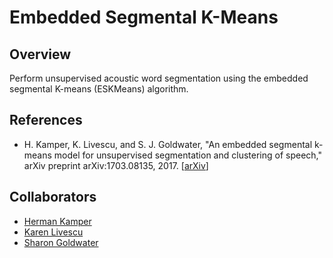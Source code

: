 Embedded Segmental K-Means
==========================

Overview
--------
Perform unsupervised acoustic word segmentation using the embedded segmental
K-means (ESKMeans) algorithm.


References
----------
- H. Kamper, K. Livescu, and S. J. Goldwater, "An embedded segmental k-means
  model for unsupervised segmentation and clustering of speech," arXiv preprint
  arXiv:1703.08135, 2017. [[arXiv](https://arxiv.org/abs/1703.08135)]


Collaborators
-------------
- [Herman Kamper](http://www.kamperh.com/)
- [Karen Livescu](http://ttic.uchicago.edu/~klivescu/)
- [Sharon Goldwater](http://homepages.inf.ed.ac.uk/sgwater/)
